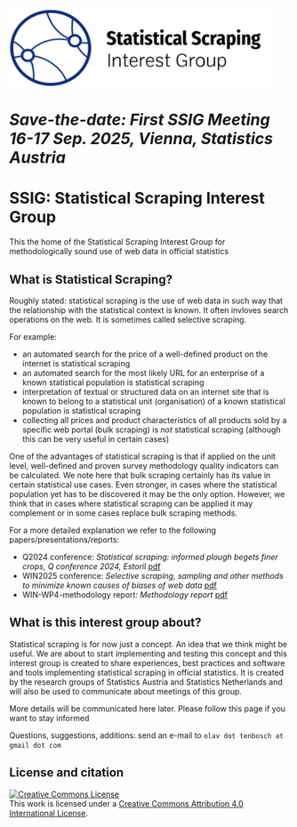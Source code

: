 <img src="20250424_logo WIN kolor_Statistical Scraping.svg" alt="Logo of SSIG" style="height:140px;background:white"/>

***Save-the-date: First SSIG Meeting 16-17 Sep. 2025, Vienna, Statistics Austria*** 
=======
# SSIG: Statistical Scraping Interest Group
This the home of the Statistical Scraping Interest Group for methodologically sound use of web data in official statistics

## What is Statistical Scraping?

Roughly stated: statistical scraping is the use of web data in such way that the relationship with the statistical context is known.
It often invloves search operations on the web. It is sometimes called selective scraping.

For example:
- an automated search for the price of a well-defined product on the internet is statistical scraping
- an automated search for the most likely URL for an enterprise of a known statistical population is statistical scraping
- interpretation of textual or structured data on an internet site that is known to belong to a statistical unit (organisation) of a known statistical population is statistical scraping
- collecting all prices and product characteristics of all products sold by a specific web portal (bulk scraping) is *not* statistical scraping (although this can be very useful in certain cases)

One of the advantages of statistical scraping is that if applied on the unit level, well-defined and proven survey methodology quality indicators can be calculated.
We note here that bulk scraping certainly has its value in certain statistical use cases. Even stronger, in cases where the statistical population yet has to be discovered it may be the only option.
However, we think that in cases where statistical scraping can be applied it may complement or in some cases replace bulk scraping methods.   

For a more detailed explanation we refer to the following papers/presentations/reports:

 - Q2024 conference: *Statistical scraping: informed plough begets finer crops, Q conference 2024, Estoril* [pdf](https://www.researchgate.net/publication/380532685_Statistical_scraping_informed_plough_begets_finer_crops)
 - WIN2025 conference: *Selective scraping, sampling and other methods to minimize known causes of biases of web data* [pdf](https://win2025.stat.gov.pl/Content/Presentations/VI.1.%20Alexander%20Kowarik.pdf)
 - WIN-WP4-methodology report: *Methodology report* [pdf](https://github.com/WebIntelligenceNetwork/Deliverables/blob/119f7ca340f4438035201c82d20cec700df9a926/WP4/D4_6.pdf)

## What is this interest group about?

Statistical scraping is for now just a concept. An idea that we think might be useful.
We are about to start implementing and testing this concept and this interest group is created to share experiences, best practices and software and tools implementing statistical scraping in official statistics.
It is created by the research groups of Statistics Austria and Statistics Netherlands and will also be used to communicate about meetings of this group.

More details will be communicated here later.
Please follow this page if you want to stay informed

Questions, suggestions, additions: send an e-mail to `olav dot tenbosch at gmail dot com`



## License and citation

[![Creative Commons License](https://i.creativecommons.org/l/by/4.0/88x31.png)](http://creativecommons.org/licenses/by/4.0/)  
This work is licensed under a [Creative Commons Attribution 4.0 International License](http://creativecommons.org/licenses/by/4.0/).
